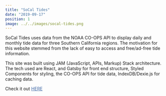 ```yaml
---
title: "SoCal Tides"
date: "2019-09-17"
position: 1
image: ../../images/socal-tides.png
---
```


SoCal Tides uses data from the NOAA CO-OPS API to display daily and monthly tide data for three Southern California regions. The motivation for this website stemmed from the lack of easy to access and free/ad-free tide information.

This site was built using JAM (JavaScript, APIs, Markup) Stack architecture. The tech used are React, and Gatsby for front end structure, Styled Components for styling, the CO-OPS API for tide data, IndexDB/Dexie.js for caching data.

Check it out <a href="https://socaltides.netlify.com/" target="_blank" style="color: #3e66a4;">HERE</a>
